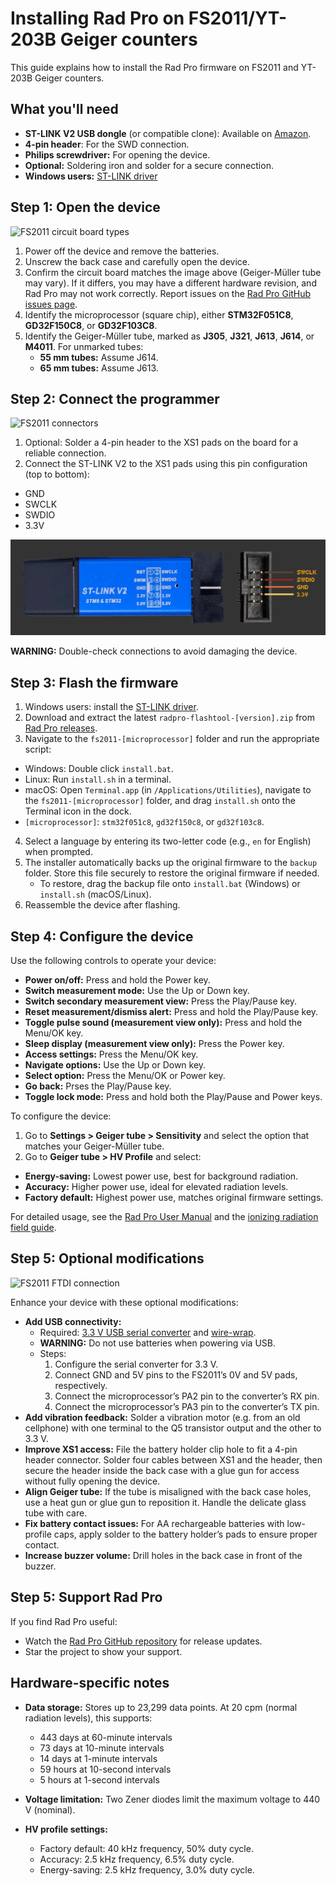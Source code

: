 # Installing Rad Pro on FS2011/YT-203B Geiger counters

This guide explains how to install the Rad Pro firmware on FS2011 and YT-203B Geiger counters.

## What you'll need

* **ST-LINK V2 USB dongle** (or compatible clone): Available on [Amazon](https://www.amazon.com/s?k=st-link+v2).
* **4-pin header**: For the SWD connection.
* **Philips screwdriver:** For opening the device.
* **Optional:** Soldering iron and solder for a secure connection.
* **Windows users:** [ST-LINK driver](https://www.st.com/en/development-tools/stsw-link009.html)

## Step 1: Open the device

![FS2011 circuit board types](img/fs2011-board-type.jpg)

1. Power off the device and remove the batteries.
2. Unscrew the back case and carefully open the device.
3. Confirm the circuit board matches the image above (Geiger-Müller tube may vary). If it differs, you may have a different hardware revision, and Rad Pro may not work correctly. Report issues on the [Rad Pro GitHub issues page](https://github.com/Gissio/radpro/issues).
4. Identify the microprocessor (square chip), either **STM32F051C8**, **GD32F150C8**, or **GD32F103C8**.
4. Identify the Geiger-Müller tube, marked as **J305**, **J321**, **J613**, **J614**, or **M4011**. For unmarked tubes:
   * **55 mm tubes:** Assume J614.
   * **65 mm tubes:** Assume J613.

## Step 2: Connect the programmer

![FS2011 connectors](img/fs2011-swd.jpg)

1. Optional: Solder a 4-pin header to the XS1 pads on the board for a reliable connection.
2. Connect the ST-LINK V2 to the XS1 pads using this pin configuration (top to bottom):
  * GND
  * SWCLK
  * SWDIO
  * 3.3V

![ST-LINK V2 programmer](../../img/ST-LINK-V2.png)

**WARNING:** Double-check connections to avoid damaging the device.

## Step 3: Flash the firmware

1. Windows users: install the [ST-LINK driver](https://www.st.com/en/development-tools/stsw-link009.html).
2. Download and extract the latest `radpro-flashtool-[version].zip` from [Rad Pro releases](https://github.com/Gissio/radpro/releases).
3. Navigate to the `fs2011-[microprocessor]` folder and run the appropriate script:
  * Windows: Double click `install.bat`.
  * Linux: Run `install.sh` in a terminal.
  * macOS: Open `Terminal.app` (in `/Applications/Utilities`), navigate to the `fs2011-[microprocessor]` folder, and drag `install.sh` onto the Terminal icon in the dock.
  * `[microprocessor]`: `stm32f051c8`, `gd32f150c8`, or `gd32f103c8`.
4. Select a language by entering its two-letter code (e.g., `en` for English) when prompted.
5. The installer automatically backs up the original firmware to the `backup` folder. Store this file securely to restore the original firmware if needed.
   * To restore, drag the backup file onto `install.bat` (Windows) or `install.sh` (macOS/Linux).
6. Reassemble the device after flashing.

## Step 4: Configure the device

Use the following controls to operate your device:

* **Power on/off:** Press and hold the Power key.
* **Switch measurement mode:** Use the Up or Down key.
* **Switch secondary measurement view:** Press the Play/Pause key.
* **Reset measurement/dismiss alert:** Press and hold the Play/Pause key.
* **Toggle pulse sound (measurement view only):** Press and hold the Menu/OK key.
* **Sleep display (measurement view only):** Press the Power key.
* **Access settings:** Press the Menu/OK key.
* **Navigate options:** Use the Up or Down key.
* **Select option:** Press the Menu/OK or Power key.
* **Go back:** Prses the Play/Pause key.
* **Toggle lock mode:** Press and hold both the Play/Pause and Power keys.

To configure the device:

1. Go to **Settings > Geiger tube > Sensitivity** and select the option that matches your Geiger-Müller tube.
2. Go to **Geiger tube > HV Profile** and select:
  * **Energy-saving:** Lowest power use, best for background radiation.
  * **Accuracy:** Higher power use, ideal for elevated radiation levels.
  * **Factory default:** Highest power use, matches original firmware settings.

For detailed usage, see the [Rad Pro User Manual](../../manual.md) and the [ionizing radiation field guide](https://github.com/Gissio/ionizing-radiation-field-guide).

## Step 5: Optional modifications

![FS2011 FTDI connection](img/fs2011-ftdi.jpg)

Enhance your device with these optional modifications:

* **Add USB connectivity:**
  * Required: [3.3 V USB serial converter](https://www.amazon.com/s?k=ftdi+board) and [wire-wrap](https://www.amazon.com/s?k=wirewrap+30).
  * **WARNING:** Do not use batteries when powering via USB.
  * Steps:
    1. Configure the serial converter for 3.3 V.
    2. Connect GND and 5V pins to the FS2011’s 0V and 5V pads, respectively.
    3. Connect the microprocessor’s PA2 pin to the converter’s RX pin.
    4. Connect the microprocessor’s PA3 pin to the converter’s TX pin.
* **Add vibration feedback:** Solder a vibration motor (e.g. from an old cellphone) with one terminal to the Q5 transistor output and the other to 3.3 V.
* **Improve XS1 access:** File the battery holder clip hole to fit a 4-pin header connector. Solder four cables between XS1 and the header, then secure the header inside the back case with a glue gun for access without fully opening the device.
* **Align Geiger tube:** If the tube is misaligned with the back case holes, use a heat gun or glue gun to reposition it. Handle the delicate glass tube with care.
* **Fix battery contact issues:** For AA rechargeable batteries with low-profile caps, apply solder to the battery holder’s pads to ensure proper contact.
* **Increase buzzer volume:** Drill holes in the back case in front of the buzzer.

## Step 5: Support Rad Pro

If you find Rad Pro useful:

* Watch the [Rad Pro GitHub repository](https://github.com/Gissio/radpro) for release updates.
* Star the project to show your support.

## Hardware-specific notes

<!-- Calculated as follows:

* With 1-byte differential values: [21 pages * (1 timestamp record/page [10 bytes] + 1012 differential records/page [1 byte each])] = 21273 records
* With 2-byte differential values: [21 pages * (1 timestamp record/page [10 bytes] + 506 differential records/page [2 byte each])] = 10647 enrecordtries

* 60-minute and 10-minute intervals require 2-byte differential values.
* 1-minute intervals and less require 1-byte differential values.

 -->

* **Data storage:** Stores up to 23,299 data points. At 20 cpm (normal radiation levels), this supports:
  * 443 days at 60-minute intervals
  * 73 days at 10-minute intervals
  * 14 days at 1-minute intervals
  * 59 hours at 10-second intervals
  * 5 hours at 1-second intervals

* **Voltage limitation:** Two Zener diodes limit the maximum voltage to 440 V (nominal).

* **HV profile settings:**
  * Factory default: 40 kHz frequency, 50% duty cycle.
  * Accuracy: 2.5 kHz frequency, 6.5% duty cycle.
  * Energy-saving: 2.5 kHz frequency, 3.0% duty cycle.
